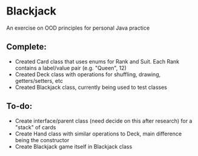 # Blackjack

An exercise on OOD principles for personal Java practice

## Complete:
- Created Card class that uses enums for Rank and Suit. Each Rank contains a label/value pair (e.g. "Queen", 12)
- Created Deck class with operations for shuffling, drawing, getters/setters, etc
- Created Blackjack class, currently being used to test classes

## To-do:
- Create interface/parent class (need decide on this after research) for a "stack" of cards
- Create Hand class with similar operations to Deck, main difference being the constructor
- Create Blackjack game itself in Blackjack class
